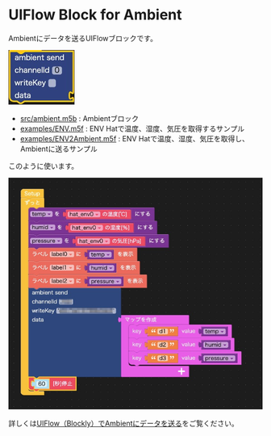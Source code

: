 # UIFlow Block for Ambient

Ambientにデータを送るUIFlowブロックです。

![Ambientブロック](./images/ambientBlk.jpg)

* [src/ambient.m5b](./src/ambient.m5b) : Ambientブロック
* [examples/ENV.m5f](./examples/ENV.m5f) : ENV Hatで温度、湿度、気圧を取得するサンプル
* [examples/ENV2Ambient.m5f](./examples/ENV2Ambient.m5f) : ENV Hatで温度、湿度、気圧を取得し、Ambientに送るサンプル

このように使います。

![使い方](./images/send2Ambient.jpg)

詳しくは[UIFlow（Blockly）でAmbientにデータを送る](https://ambidata.io/samples/m5stack/uiflow/)をご覧ください。
